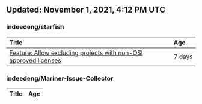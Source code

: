 ## Updated: November 1, 2021, 4:12 PM UTC


### indeedeng/starfish
|**Title**|**Age**|
|:----|:----|
|[Feature: Allow excluding projects with non-OSI approved licenses](https://github.com/indeedeng/starfish/issues/126)|7&nbsp;days|


### indeedeng/Mariner-Issue-Collector
|**Title**|**Age**|
|:----|:----|